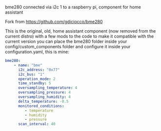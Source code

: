 bme280 connected via i2c 1 to a raspberry pi, component for home assistant 

Fork from https://github.com/gdiciocco/bme280

This is the original, old, home assistant component (now removed from the current distro) with a few mods to the code to make it compatible with the current version
you can place the bme280 folder inside your config/custom_components folder and configure it inside your configuration.yaml, this is mine:

```yaml
bme280:
    - name: "bme"
      i2c_address: "0x77"
      i2c_bus: "1"
      operation_mode: 2
      time_standby: 5
      oversampling_temperature: 4
      oversampling_pressure: 4
      oversampling_humidity: 4
      delta_temperature: -0.5
      monitored_conditions:
         - temperature
         - humidity
         - pressure
      scan_interval: 40
```


